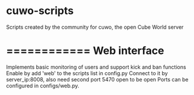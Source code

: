 cuwo-scripts
============

Scripts created by the community for cuwo, the open Cube World server

============
Web interface
============
Implements basic monitoring of users and support kick and ban functions
Enable by add 'web' to the scripts list in config.py
Connect to it by server_ip:8008, also need second port 5470 open to be open
Ports can be configured in configs/web.py.

